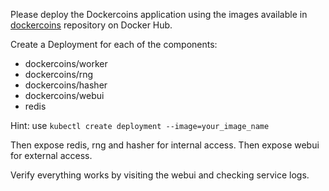 Please deploy the Dockercoins application using the images available in [dockercoins](https://hub.docker.com/u/dockercoins) repository on Docker Hub.

Create a Deployment for each of the components: 
 - dockercoins/worker
 - dockercoins/rng
 - dockercoins/hasher
 - dockercoins/webui
 - redis
 
 Hint: use `kubectl create deployment --image=your_image_name`
 
 Then expose redis, rng and hasher for internal access.
 Then expose webui for external access.
 
 Verify everything works by visiting the webui and checking service logs.
 
